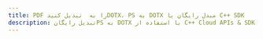 ---title: PDF را به  تبدیل کنیدDOTX، PS به DOTX مبدل رایگان یا C++ SDKdescription: تبدیل رایگانPS به DOTX با استفاده از C++ Cloud APIs & SDK همچنین اسناد PDF را در Cloud ایجاد، ویرایش و رندر کنید.---